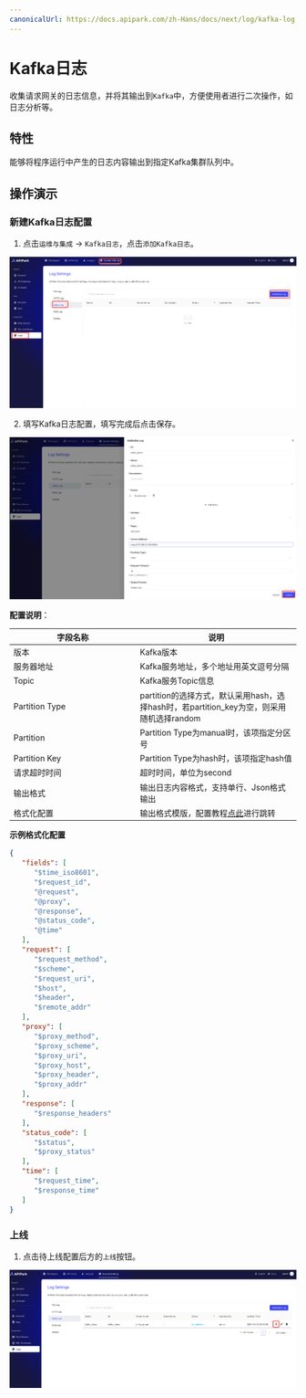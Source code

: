 ```yaml
---
canonicalUrl: https://docs.apipark.com/zh-Hans/docs/next/log/kafka-log
---
```




# Kafka日志

收集请求网关的日志信息，并将其输出到`Kafka`中，方便使用者进行二次操作，如日志分析等。

## 特性

能够将程序运行中产生的日志内容输出到指定Kafka集群队列中。

## 操作演示

### 新建Kafka日志配置

1. 点击`运维与集成` -> `Kafka日志`，点击`添加Kafka日志`。

![](images/2024-10-27/d72cd60d6aa0cc7dd50abdae4cb249d32958647bdb3ec9247ab7a59a001ae8c9.png)  


2. 填写Kafka日志配置，填写完成后点击保存。

![](images/2024-10-27/af7b625f886ecb0976abff3844bee6382dc1094e9b2d909c1c1597a52743c086.png)  


**配置说明**：

<table><thead><tr><th width="208">字段名称</th><th>说明</th></tr></thead><tbody><tr><td>版本</td><td>Kafka版本</td></tr><tr><td>服务器地址</td><td>Kafka服务地址，多个地址用英文逗号分隔</td></tr><tr><td>Topic</td><td>Kafka服务Topic信息</td></tr><tr><td>Partition Type</td><td>partition的选择方式，默认采用hash，选择hash时，若partition_key为空，则采用随机选择random</td></tr><tr><td>Partition</td><td>Partition Type为manual时，该项指定分区号</td></tr><tr><td>Partition Key</td><td>Partition Type为hash时，该项指定hash值</td></tr><tr><td>请求超时时间</td><td>超时时间，单位为second</td></tr><tr><td>输出格式</td><td>输出日志内容格式，支持单行、Json格式输出</td></tr><tr><td>格式化配置</td><td>输出格式模版，配置教程<a href="https://help.apinto.com/docs/formatter">点此</a>进行跳转</td></tr></tbody></table>

**示例格式化配置**

```json
{
   "fields": [
      "$time_iso8601",
      "$request_id",
      "@request",
      "@proxy",
      "@response",
      "@status_code",
      "@time"
   ],
   "request": [
      "$request_method",
      "$scheme",
      "$request_uri",
      "$host",
      "$header",
      "$remote_addr"
   ],
   "proxy": [
      "$proxy_method",
      "$proxy_scheme",
      "$proxy_uri",
      "$proxy_host",
      "$proxy_header",
      "$proxy_addr"
   ],
   "response": [
      "$response_headers"
   ],
   "status_code": [
      "$status",
      "$proxy_status"
   ],
   "time": [
      "$request_time",
      "$response_time"
   ]
}
```


### 上线

1. 点击待上线配置后方的`上线`按钮。

![](images/2024-10-27/c845bf600f1fbe39e778397a87b20abe3c05f525fb154d80efbe17ea36a0e7cf.png)  

